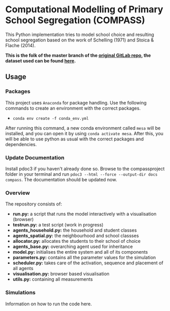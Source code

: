 # Computational Modelling of Primary School Segregation (COMPASS)
This Python implementation tries to model school choice and resulting school segregation based on the work of Schelling (1971) and Stoica & Flache (2014).

**This is the folk of the master branch of the [original GitLab repo](https://gitlab.computationalscience.nl/edignum/school-choice---understanding-segregation), the dataset used can be found [here](https://surfdrive.surf.nl/files/index.php/s/MN7DfAWklDgtoYG).**


## Usage
### Packages
This project uses `Anaconda` for package handling. Use the following commands to create an environment with the correct packages.

* `conda env create -f conda_env.yml`

After running this command, a new conda environment called `mesa` will be installed, and you can open it by using `conda activate mesa`. After this, you will be able to use python as usual with the correct packages and dependencies.

### Update Documentation
Install pdoc3 if you haven't already done so. Browse to the compassproject folder in your terminal and run `pdoc3 --html --force --output-dir docs compass`. The documentation should be updated now.

### Overview
The repository consists of:
* **run.py:** a script that runs the model interactively with a visualisation (browser)
* **testrun.py:** a test script (work in progress)
* **agents_household.py:** the household and student classes
* **agents_spatial.py:** the neighbourhood and school classses
* **allocator.py:** allocates the students to their school of choice
* **agents_base.py:** overarching agent used for inheritance
* **model.py:** initialises the entire system and all of its components
* **parameters.py:** contains all the parameter values for the simulation
* **scheduler.py:** takes care of the activation, sequence and placement of all agents
* **visualisation.py:** browser based visualisation
* **utils.py:** containing all measurements

### Simulations
Information on how to run the code here.
